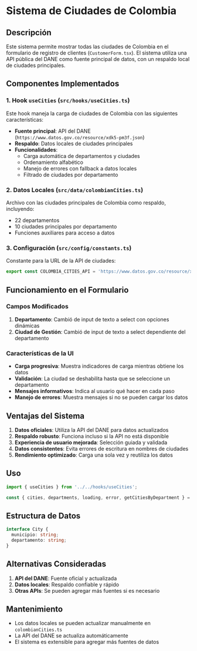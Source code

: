 # Sistema de Ciudades de Colombia

## Descripción

Este sistema permite mostrar todas las ciudades de Colombia en el formulario de registro de clientes (`CustomerForm.tsx`). El sistema utiliza una API pública del DANE como fuente principal de datos, con un respaldo local de ciudades principales.

## Componentes Implementados

### 1. Hook `useCities` (`src/hooks/useCities.ts`)

Este hook maneja la carga de ciudades de Colombia con las siguientes características:

- **Fuente principal**: API del DANE (`https://www.datos.gov.co/resource/xdk5-pm3f.json`)
- **Respaldo**: Datos locales de ciudades principales
- **Funcionalidades**:
  - Carga automática de departamentos y ciudades
  - Ordenamiento alfabético
  - Manejo de errores con fallback a datos locales
  - Filtrado de ciudades por departamento

### 2. Datos Locales (`src/data/colombianCities.ts`)

Archivo con las ciudades principales de Colombia como respaldo, incluyendo:
- 22 departamentos
- 10 ciudades principales por departamento
- Funciones auxiliares para acceso a datos

### 3. Configuración (`src/config/constants.ts`)

Constante para la URL de la API de ciudades:
```typescript
export const COLOMBIA_CITIES_API = 'https://www.datos.gov.co/resource/xdk5-pm3f.json';
```

## Funcionamiento en el Formulario

### Campos Modificados

1. **Departamento**: Cambió de input de texto a select con opciones dinámicas
2. **Ciudad de Gestión**: Cambió de input de texto a select dependiente del departamento

### Características de la UI

- **Carga progresiva**: Muestra indicadores de carga mientras obtiene los datos
- **Validación**: La ciudad se deshabilita hasta que se seleccione un departamento
- **Mensajes informativos**: Indica al usuario qué hacer en cada paso
- **Manejo de errores**: Muestra mensajes si no se pueden cargar los datos

## Ventajas del Sistema

1. **Datos oficiales**: Utiliza la API del DANE para datos actualizados
2. **Respaldo robusto**: Funciona incluso si la API no está disponible
3. **Experiencia de usuario mejorada**: Selección guiada y validada
4. **Datos consistentes**: Evita errores de escritura en nombres de ciudades
5. **Rendimiento optimizado**: Carga una sola vez y reutiliza los datos

## Uso

```typescript
import { useCities } from '../../hooks/useCities';

const { cities, departments, loading, error, getCitiesByDepartment } = useCities();
```

## Estructura de Datos

```typescript
interface City {
  municipio: string;
  departamento: string;
}
```

## Alternativas Consideradas

1. **API del DANE**: Fuente oficial y actualizada
2. **Datos locales**: Respaldo confiable y rápido
3. **Otras APIs**: Se pueden agregar más fuentes si es necesario

## Mantenimiento

- Los datos locales se pueden actualizar manualmente en `colombianCities.ts`
- La API del DANE se actualiza automáticamente
- El sistema es extensible para agregar más fuentes de datos
